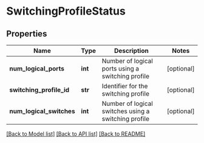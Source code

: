 # SwitchingProfileStatus

## Properties
Name | Type | Description | Notes
------------ | ------------- | ------------- | -------------
**num_logical_ports** | **int** | Number of logical ports using a switching profile | [optional] 
**switching_profile_id** | **str** | Identifier for the switching profile | [optional] 
**num_logical_switches** | **int** | Number of logical switches using a switching profile | [optional] 

[[Back to Model list]](../README.md#documentation-for-models) [[Back to API list]](../README.md#documentation-for-api-endpoints) [[Back to README]](../README.md)

